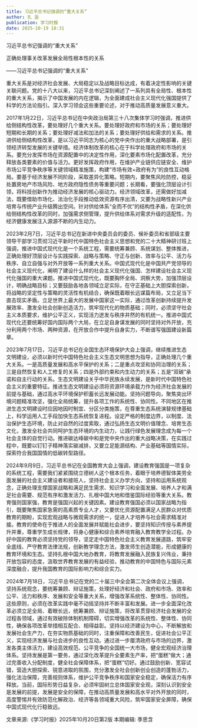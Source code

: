 ```yaml
---
title: 习近平总书记强调的“重大关系”
author: 孔 涵
publication: 学习时报
date: 2025-10-19 18:31
---
```


习近平总书记强调的“重大关系”

正确处理事关改革发展全局性根本性的关系

——习近平总书记强调的“重大关系”

重大关系是对经济社会发展、大局稳定以及战略目标达成，有着决定性影响的关键关联问题。党的十八大以来，习近平总书记深刻阐述了一系列具有全局性、根本性的重大关系，揭示了中国发展的内在逻辑，为全面建成社会主义现代化强国提供了科学的方法论指引。深入学习领会这些重要论述，对于推动高质量发展意义重大。

2017年1月22日，习近平总书记在中央政治局第三十八次集体学习时强调，推进供给侧结构性改革，要处理好几个重大关系。要处理好政府和市场的关系；要处理好短期和长期的关系；要处理好减法和加法的关系；要处理好供给和需求的关系。推进供给侧结构性改革，是以习近平同志为核心的党中央作出的重大战略部署，是引领经济转型发展的关键举措。经济体制改革的核心在于科学处理政府和市场的关系。要充分发挥市场在资源配置中的决定性作用，深化要素市场化配置改革，充分释放各类要素的价值与活力。更好发挥政府作用，在维护产业链供应链安全、维护市场公平竞争秩序等关键领域精准施策，构建“市场有效+政府有为”的良性互动格局。要基于经济发展不同阶段，采取差异化策略。短期内，要聚焦风险防控，稳妥处置房地产市场风险、地方政府隐性债务等重要问题；长期看，要强化顶层设计引领，将科技创新作为推动经济发展的核心驱动力。经济领域改革，还需做好加减法，既要借助市场化、法治化手段推动低效资源有序出清，又要为战略性新兴产业培育与传统产业升级腾出空间。针对供给体系“全而不优”的结构性矛盾，在深化供给侧结构性改革的同时，加强需求侧管理，提升供给体系对需求升级的适配性，为经济健康发展注入源源不断的内生动力。

2023年2月7日，习近平总书记在新进中央委员会的委员、候补委员和省部级主要领导干部学习贯彻习近平新时代中国特色社会主义思想和党的二十大精神研讨班上强调，推进中国式现代化是一个系统工程，需要统筹兼顾、系统谋划、整体推进，正确处理好顶层设计与实践探索、战略与策略、守正与创新、效率与公平、活力与秩序、自立自强与对外开放等一系列重大关系。中国式现代化是中国共产党领导的社会主义现代化，阐明了建设什么样的社会主义现代化强国、怎样建设社会主义现代化强国的重大课题。推进中国式现代化，既要胸怀全局、洞察大势，加强顶层设计，明确战略目标；又要鼓励各地各领域立足实际，在守正基础上大胆探索创新，将战略的坚定性与策略的灵活性有机结合，确保既着眼长远谋篇布局，又立足当下直击现实矛盾。立足世界上最大的发展中国家这一实际，通过改革创新持续提升发展效率、激发全社会创新创造活力，筑牢现代化的物质基础；同时，必须坚守社会主义本质要求，维护公平正义，实现活力迸发与秩序井然的有机统一。推进中国式现代化还要统筹好国内国际两个大局，在立足自身谋发展的同时坚持对外开放，充分利用两个市场、两种资源，在开放合作中提升自身实力，不断谱写强国建设新篇章。

2023年7月17日，习近平总书记在全国生态环境保护大会上强调，继续推进生态文明建设，必须以新时代中国特色社会主义生态文明思想为指导，正确处理几个重大关系。一是高质量发展和高水平保护的关系；二是重点攻坚和协同治理的关系；三是自然恢复和人工修复的关系；四是外部约束和内生动力的关系；五是“双碳”承诺和自主行动的关系。生态文明建设关乎中华民族永续发展，是新时代中国特色社会主义的重要特征。推进生态文明建设必须将资源环境承载力作为经济社会发展的前提与基础，通过高水平环境保护积蓄长远发展动能。坚持问题导向，聚焦突出环境问题精准攻坚，强化全局统筹，提升各项工作的系统性、协同性。不同地区在推进生态文明建设时应因地因时制宜、分区分类施策，在尊重生态系统演替规律基础上，科学运用人工手段加快生态系统恢复进程。设定严格的制度边界，以制度、法治保护生态环境，防止对自然的过度索取，通过弘扬生态文明价值理念、培育生态文化，激发全社会共同呵护生态环境的内生动力，让践行绿色发展理念成为每一个社会主体的自觉行动。推进碳达峰碳中和是党中央作出的重大战略决策，在实践过程中，既要以钉钉子精神落实碳减排，又要立足能源结构、产业基础等国情实际，探索符合我国国情的低碳转型路径。

2024年9月9日，习近平总书记在全国教育大会上强调，建设教育强国是一项复杂的系统工程，需要我们紧紧围绕立德树人这个根本任务，着眼于培养德智体美劳全面发展的社会主义建设者和接班人，坚持社会主义办学方向，坚持和运用系统观念，正确处理支撑国家战略和满足民生需求、知识学习和全面发展、培养人才和满足社会需要、规范有序和激发活力、扎根中国大地和借鉴国际经验等重大关系。教育强则国家强，教育是强国兴起的关键因素。建设教育强国必须以国家战略为指引，既要聚焦国家急需的高素质专业人才，又要优化资源配置满足人民群众对优质教育的期盼，实现宏观战略与微观需求的统一，促进人才培养与社会需求精准对接。教育的使命在于推进人的全面发展并赋能社会进步，要坚持知识传授与素养提升并重，尊重学生成长规律，将身心健康和综合素养培育融入教育教学全过程。办好中国的教育必须坚持党的领导，坚定走中国特色社会主义教育发展道路，筑牢安全底线、严守教育法律法规，创新教学理念方法，激发师生创造潜能，形成健康的教育环境和生态。坚持扎根中国大地办教育，将教育发展融入民族复兴伟业，秉持开放包容的态度，汲取世界教育发展的有益经验，推动教育的中国特色与国际元素深度融合，提升我国教育的国际影响力和综合实力。

2024年7月18日，习近平总书记在党的二十届三中全会第二次全体会议上强调，坚持系统观念，要统筹兼顾、辩证施策，处理好经济和社会、政府和市场、效率和公平、活力和秩序、发展和安全等重大关系，增强改革系统性、整体性、协同性。这些原则，必须在改革实践中毫不动摇坚持并不断丰富和发展。进一步全面深化改革必须立足全局、着眼长远，统筹兼顾、辩证施策，将改革贯穿经济社会发展的全过程各领域，通过有效破除体制机制障碍，切实增强改革的系统性、整体性、协同性，确保各项改革举措相互配合、相得益彰。坚持以经济建设为中心，不断解放和发展社会生产力，在夯实物质基础的同时，注重保障和改善民生，促进社会公平正义，实现经济发展与社会进步的良性互动。通过进一步厘清政府与市场的边界，激发各类主体活力，建设高效规范、公平竞争的全国统一大市场，健全宏观经济治理体系。坚持发展是第一要务，通过深化改革提升全要素生产率，把“蛋糕”做大；通过完善收入分配制度，健全社会保障体系，把“蛋糕”切好。通过鼓励创新、宽容试错，营造大胆探索、锐意进取的氛围，充分激发全社会创新创业创造的蓬勃活力，强化法治保障，完善规则体系，维护公平竞争秩序和国家安全稳定，确保活力有序释放。当前，国际形势日益复杂，必须牢固树立总体国家安全观，深刻认识到安全是发展的前提，发展是安全的保障，在推动高质量发展和高水平对外开放的同时，高度警惕并有效防范化解政治、经济等各领域重大风险，筑牢国家安全屏障，确保中国式现代化行稳致远。

文章来源:《学习时报》2025年10月20日第2版
本期编辑: 季思含
